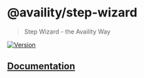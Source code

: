# @availity/step-wizard

> Step Wizard - the Availity Way

[![Version](https://img.shields.io/npm/v/@availity/step-wizard.svg?style=for-the-badge)](https://www.npmjs.com/package/@availity/step-wizard)

## [Documentation](https://availity.github.io/availity-react/components/step-wizard)
